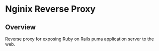 # Nginix Reverse Proxy

## Overview

Reverse proxy for exposing Ruby on Rails puma application server to the web.
